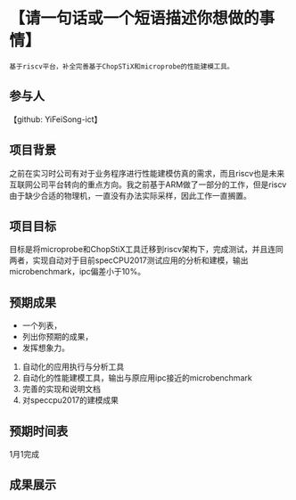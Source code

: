 # 【请一句话或一个短语描述你想做的事情】
    基于riscv平台，补全完善基于ChopSTiX和microprobe的性能建模工具。

## 参与人

【github: YiFeiSong-ict】


## 项目背景
之前在实习时公司有对于业务程序进行性能建模仿真的需求，而且riscv也是未来互联网公司平台转向的重点方向。我之前基于ARM做了一部分的工作，但是riscv由于缺少合适的物理机，一直没有办法实际采样，因此工作一直搁置。

## 项目目标
目标是将microprobe和ChopStiX工具迁移到riscv架构下，完成测试，并且连同两者，实现自动对于目前specCPU2017测试应用的分析和建模，输出microbenchmark，ipc偏差小于10%。


## 预期成果

* 一个列表，
* 列出你预期的成果，
* 发挥想象力。
1. 自动化的应用执行与分析工具
2. 自动化的性能建模工具，输出与原应用ipc接近的microbenchmark
3. 完善的实现和说明文档
4. 对speccpu2017的建模成果

## 预期时间表
1月1完成

## 成果展示

